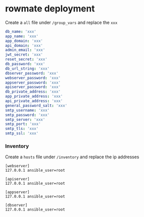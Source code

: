 # rowmate deployment


Create a `all` file under `/group_vars` and replace the `xxx`

```yml
db_name: 'xxx'
app_name: 'xxx'
app_domain: 'xxx'
api_domain: 'xxx'
admin_email: 'xxx'
jwt_secret: 'xxx'
reset_secret: 'xxx'
db_password: 'xxx'
db_url_string: 'xxx'
dbserver_password: 'xxx'
webserver_password: 'xxx'
appserver_password: 'xxx'
apiserver_password: 'xxx'
db_private_address: 'xxx'
app_private_address: 'xxx'
api_private_address: 'xxx'
general_password_salt: 'xxx'
smtp_username: 'xxx'
smtp_password: 'xxx'
smtp_server: 'xxx'
smtp_port: 'xxx'
smtp_tls: 'xxx'
smtp_ssl: 'xxx'
```


### Inventory

Create a `hosts` file under `/inventory` and replace the ip addresses

```ìni
[webserver]
127.0.0.1 ansible_user=root

[apiserver]
127.0.0.1 ansible_user=root

[appserver]
127.0.0.1 ansible_user=root

[dbserver]
127.0.0.1 ansible_user=root
```

